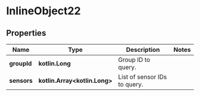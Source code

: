 
# InlineObject22

## Properties
Name | Type | Description | Notes
------------ | ------------- | ------------- | -------------
**groupId** | **kotlin.Long** | Group ID to query. | 
**sensors** | **kotlin.Array&lt;kotlin.Long&gt;** | List of sensor IDs to query. | 



